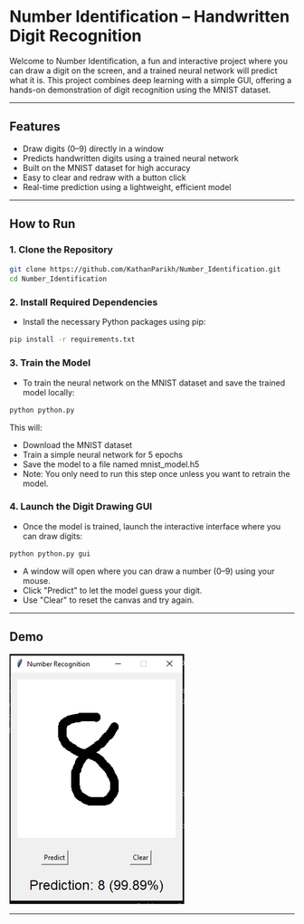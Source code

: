 #  **Number Identification** – Handwritten Digit Recognition

Welcome to Number Identification, a fun and interactive project where you can draw a digit on the screen, and a trained neural network will predict what it is. This project combines deep learning with a simple GUI, offering a hands-on demonstration of digit recognition using the MNIST dataset.

---

##  Features

-  Draw digits (0–9) directly in a window
-  Predicts handwritten digits using a trained neural network
-  Built on the MNIST dataset for high accuracy
-  Easy to clear and redraw with a button click
-  Real-time prediction using a lightweight, efficient model

---

##  How to Run

### 1. Clone the Repository

```bash
git clone https://github.com/KathanParikh/Number_Identification.git
cd Number_Identification
```
### 2. Install Required Dependencies
- Install the necessary Python packages using pip:
```bash
pip install -r requirements.txt
```

### 3. Train the Model
- To train the neural network on the MNIST dataset and save the trained model locally:
```bash
python python.py
```
This will:
- Download the MNIST dataset
- Train a simple neural network for 5 epochs
- Save the model to a file named mnist_model.h5
- Note: You only need to run this step once unless you want to retrain the model.

### 4. Launch the Digit Drawing GUI
- Once the model is trained, launch the interactive interface where you can draw digits:
```bash
python python.py gui
```
- A window will open where you can draw a number (0–9) using your mouse.
- Click "Predict" to let the model guess your digit.
- Use "Clear" to reset the canvas and try again.

---
## Demo
![Demo](demo.PNG)

---
